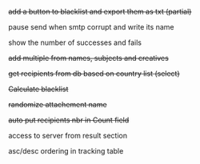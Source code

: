 ~~add a button to blacklist and export them as txt (partial)~~

pause send when smtp corrupt and write its name

show the number of successes and fails

~~add multiple from names, subjects and creatives~~

~~get recipients from db based on country list (select)~~

~~Calculate blacklist~~

~~randomize attachement name~~

~~auto put recipients nbr in Count field~~

access to server from result section

asc/desc ordering in tracking table